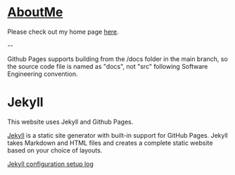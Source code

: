 # [AboutMe](https://dayuantan.github.io/AboutMe/)

Please check out my home page [here](https://dayuantan.github.io/AboutMe/).

\--

Github Pages supports building from the /docs folder in the main branch, so the source code file is named as "docs", not "src" following Software Engineering convention.


# Jekyll 

This website uses Jekyll and Github Pages.

[Jekyll](https://docs.github.com/en/pages/setting-up-a-github-pages-site-with-jekyll/about-github-pages-and-jekyll) is a static site generator with built-in support for GitHub Pages. Jekyll takes Markdown and HTML files and creates a complete static website based on your choice of layouts.

[Jekyll configuration setup log](./jekyll_config_log.md)
